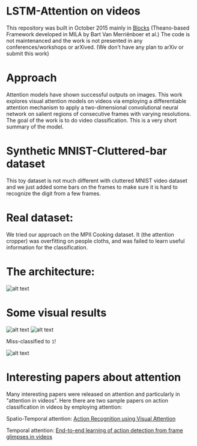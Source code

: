 # LSTM-Attention on videos
This repository was built in October 2015 mainly in [Blocks](https://arxiv.org/abs/1506.00619) (Theano-based Framework developed in MILA by Bart Van Merriënboer et al.)
The code is not maintenanced and the work is not presented in any conferences/workshops or arXived. (We don't have any plan to arXiv or submit this work)

# Approach
Attention models have shown successful outputs on images. This work explores visual attention models on videos via employing a differentiable attention mechanism to apply a two-dimensional convolutional neural network on salient regions of consecutive frames with varying resolutions.
The goal of the work is to do video classification. This is a very short summary of the model.

# Synthetic MNIST-Cluttered-bar dataset
This toy dataset is not much different with cluttered MNIST video dataset and we just added some bars on the frames to make sure it is hard to recognize the digit from a few frames.

# Real dataset:
We tried our approach on the MPII Cooking dataset. It (the attention cropper) was overfitting on people cloths, and was failed to learn useful information for the classification.

# The architecture:
![alt text](img/2d_attention.png)

# Some visual results
![alt text](img/sample_1.gif)
![alt text](img/sample_2.gif)

Miss-classified to `1`!

![alt text](img/sample_3.gif)

# Interesting papers about attention
Many interesting papers were released on attention and particularly in "attention in videos". 
Here there are two sample papers on action classification in videos by employing attention:

Spatio-Temporal attention:
[Action Recognition using Visual Attention](https://arxiv.org/abs/1511.04119)

Temporal attention:
[End-to-end learning of action detection from frame glimpses in videos](https://www.cv-foundation.org/openaccess/content_cvpr_2016/papers/Yeung_End-To-End_Learning_of_CVPR_2016_paper.pdf)
 
